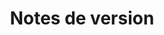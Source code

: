 ﻿---
title: Notes de version
type: docs
weight: 50
url: /fr/java/aspose-cells-for-android-via-java/
---
